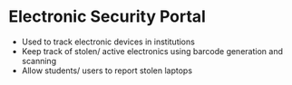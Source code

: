 # Electronic Security Portal
- Used to track electronic devices in institutions
- Keep track of stolen/ active electronics using barcode generation and scanning
- Allow students/ users to report stolen laptops